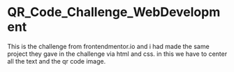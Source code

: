 # QR_Code_Challenge_WebDevelopment
This is the challenge from frontendmentor.io and i had made the same project they gave in the challenge via html and css. in this we have to center all the text and the qr code image.
